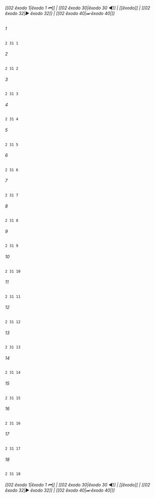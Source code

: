 
###### [[02 êxodo 1|êxodo 1 ⏮]] | [[02 êxodo 30|êxodo 30 ◀]] | [[êxodo]] | [[02 êxodo 32|▶ êxodo 32]] | [[02 êxodo 40|⏭ êxodo 40|]]

###### 1
``` verse
2 31 1 
```
###### 2
``` verse
2 31 2 
```
###### 3
``` verse
2 31 3 
```
###### 4
``` verse
2 31 4 
```
###### 5
``` verse
2 31 5 
```
###### 6
``` verse
2 31 6 
```
###### 7
``` verse
2 31 7 
```
###### 8
``` verse
2 31 8 
```
###### 9
``` verse
2 31 9 
```
###### 10
``` verse
2 31 10 
```
###### 11
``` verse
2 31 11 
```
###### 12
``` verse
2 31 12 
```
###### 13
``` verse
2 31 13 
```
###### 14
``` verse
2 31 14 
```
###### 15
``` verse
2 31 15 
```
###### 16
``` verse
2 31 16 
```
###### 17
``` verse
2 31 17 
```
###### 18
``` verse
2 31 18 
```

###### [[02 êxodo 1|êxodo 1 ⏮]] | [[02 êxodo 30|êxodo 30 ◀]] | [[êxodo]] | [[02 êxodo 32|▶ êxodo 32]] | [[02 êxodo 40|⏭ êxodo 40|]]

